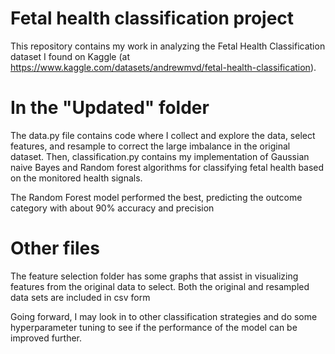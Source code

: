 # Fetal health classification project

This repository contains my work in analyzing the Fetal Health Classification dataset I found on Kaggle (at https://www.kaggle.com/datasets/andrewmvd/fetal-health-classification).

# In the "Updated" folder
The data.py file contains code where I collect and explore the data, select features, and resample to correct the large imbalance
in the original dataset. Then, classification.py contains my implementation of Gaussian naive Bayes and Random forest algorithms for classifying fetal health
based on the monitored health signals. 

The Random Forest model performed the best, predicting the outcome category with about 90% accuracy and precision 

# Other files
The feature selection folder has some graphs that assist in visualizing features from the original data to select. Both the original and resampled data sets are included in csv form

Going forward, I may look in to other classification strategies and do some hyperparameter tuning to see if the performance of the 
model can be improved further.

